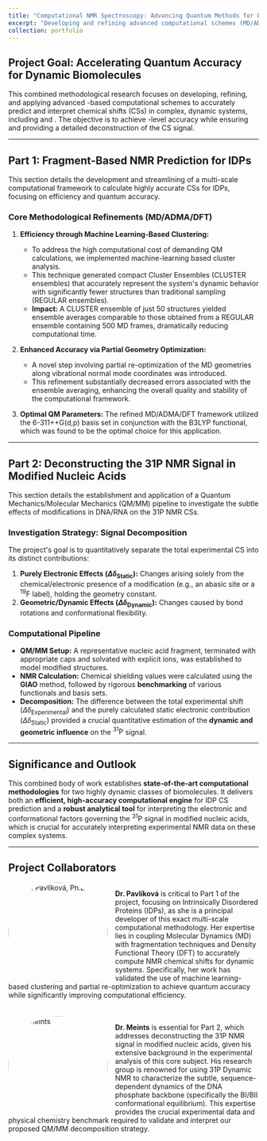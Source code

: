 ```yaml
---
title: "Computational NMR Spectroscopy: Advancing Quantum Methods for Disordered Biomolecules"
excerpt: "Developing and refining advanced computational schemes (MD/ADMA/DFT/QM/MM) to achieve high-accuracy NMR chemical shift predictions for Intrinsically Disordered Proteins (IDPs) and to deconstruct the 31P NMR signal in modified nucleic acids.<br/><img src='/images/Front5-NMR.png'>"
collection: portfolio
---
```


## Project Goal: Accelerating Quantum Accuracy for Dynamic Biomolecules

This combined methodological research focuses on developing, refining, and applying advanced -based computational schemes to accurately predict and interpret chemical shifts (CSs) in complex, dynamic systems, including and . The objective is to achieve -level accuracy while ensuring and providing a detailed deconstruction of the CS signal.

***

## Part 1: Fragment-Based NMR Prediction for IDPs

This section details the development and streamlining of a multi-scale computational framework to calculate highly accurate CSs for IDPs, focusing on efficiency and quantum accuracy.

### Core Methodological Refinements (MD/ADMA/DFT)

1.  **Efficiency through Machine Learning-Based Clustering:**
    * To address the high computational cost of demanding QM calculations, we implemented machine-learning based cluster analysis.
    * This technique generated compact Cluster Ensembles (CLUSTER ensembles) that accurately represent the system's dynamic behavior with significantly fewer structures than traditional sampling (REGULAR ensembles).
    * **Impact:** A CLUSTER ensemble of just 50 structures yielded ensemble averages comparable to those obtained from a REGULAR ensemble containing 500 MD frames, dramatically reducing computational time.

2.  **Enhanced Accuracy via Partial Geometry Optimization:**
    * A novel step involving partial re-optimization of the MD geometries along vibrational normal mode coordinates was introduced.
    * This refinement substantially decreased errors associated with the ensemble averaging, enhancing the overall quality and stability of the computational framework.

3.  **Optimal QM Parameters:** The refined MD/ADMA/DFT framework utilized the 6-311++G(d,p) basis set in conjunction with the B3LYP functional, which was found to be the optimal choice for this application.

***

## Part 2: Deconstructing the 31P NMR Signal in Modified Nucleic Acids

This section details the establishment and application of a Quantum Mechanics/Molecular Mechanics (QM/MM) pipeline to investigate the subtle effects of modifications in DNA/RNA on the 31P NMR CSs.

### Investigation Strategy: Signal Decomposition

The project's goal is to quantitatively separate the total experimental CS into its distinct contributions:

1.  **Purely Electronic Effects ($\Delta\delta_{\text{Static}}$):** Changes arising solely from the chemical/electronic presence of a modification (e.g., an abasic site or a $\text{}^{19}\text{F}$ label), holding the geometry constant.
2.  **Geometric/Dynamic Effects ($\Delta\delta_{\text{Dynamic}}$):** Changes caused by bond rotations and conformational flexibility.

### Computational Pipeline

* **QM/MM Setup:** A representative nucleic acid fragment, terminated with appropriate caps and solvated with explicit ions, was established to model modified structures.
* **NMR Calculation:** Chemical shielding values were calculated using the **GIAO** method, followed by rigorous **benchmarking** of various functionals and basis sets.
* **Decomposition:** The difference between the total experimental shift ($\Delta\delta_{\text{Experimental}}$) and the purely calculated static electronic contribution ($\Delta\delta_{\text{Static}}$) provided a crucial quantitative estimation of the **dynamic and geometric influence** on the $\text{}^{31}\text{P}$ signal.

***

## Significance and Outlook

This combined body of work establishes **state-of-the-art computational methodologies** for two highly dynamic classes of biomolecules. It delivers both an **efficient, high-accuracy computational engine** for IDP $\text{CS}$ prediction and a **robust analytical tool** for interpreting the electronic and conformational factors governing the $\text{}^{31}\text{P}$ signal in modified nucleic acids, which is crucial for accurately interpreting experimental NMR data on these complex systems.

---

## Project Collaborators

<div style="overflow: auto; margin-bottom: 20px;"> <img src="{{ '/images/profile-jana-pavlikova.jpg' | prepend: site.baseurl }}" alt="Jana Pavlíková, Ph.D." style="float: left; margin-right: 15px; width: 200px; height: auto; border-radius: 50%;"> <p><b>Dr. Pavlíková</b> is critical to Part 1 of the project, focusing on Intrinsically Disordered Proteins (IDPs), as she is a principal developer of this exact multi-scale computational methodology. Her expertise lies in coupling Molecular Dynamics (MD) with fragmentation techniques and Density Functional Theory (DFT) to accurately compute NMR chemical shifts for dynamic systems. Specifically, her work has validated the use of machine learning-based clustering and partial re-optimization to achieve quantum accuracy while significantly improving computational efficiency.</p> </div>

<div style="overflow: auto; margin-bottom: 20px;"> <img src="{{ '/images/profile-gary-meints.png' | prepend: site.baseurl }}" alt="Dr. Meints" style="float: left; margin-right: 15px; width: 200px; height: auto; border-radius: 50%;"> <p><b>Dr. Meints</b> is essential for Part 2, which addresses deconstructing the 31P NMR signal in modified nucleic acids, given his extensive background in the experimental analysis of this core subject. His research group is renowned for using 31P Dynamic NMR to characterize the subtle, sequence-dependent dynamics of the DNA phosphate backbone (specifically the BI​/BII​ conformational equilibrium). This expertise provides the crucial experimental data and physical chemistry benchmark required to validate and interpret our proposed QM/MM decomposition strategy.</p> </div>

